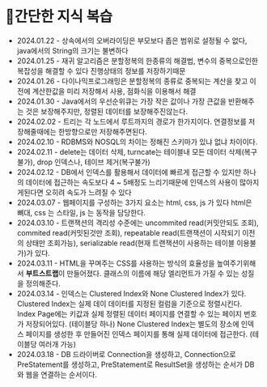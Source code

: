 # 📄간단한 지식 복습

- 2024.01.22 - 상속에서의 오버라이딩은 부모보다 좁은 범위로 설정될 수 없다, java에서의 String의 크기는 불변하다
- 2024.01.25 - 재귀 알고리즘은 분할정복의 한종류의 해결법, 변수의 중복으로인한 복잡성을 해결할 수 있다 진행상태의 정보를 저장하기때문
- 2024.01.26 - 다이나믹프로그래밍은 분할정복의 종류로 중복되는 계산을 찾고 이전에 계산한값을 미리 저장해서 사용, 점화식을 이용해서 해결
- 2024.01.30 - Java에서의 우선순위큐는 가장 작은 값이나 가장 큰값을 반환해주는 것은 보장해주지만, 정렬된 데이터를 보장해주진않는다.
- 2024.02.02 - 트리는 각 노드에서 루트까지의 경로가 한가지이다. 연결정보를 저장해줄때에는 한방향으로만 저장해주면된다.
- 2024.02.10 - RDBMS와 NOSQL의 차이는 정해진 스키마가 있냐 없냐 차이이다.
- 2024.02.11 - delete는 데이터 삭제, turncate는 테이블내 모든 데이터 삭제(복구불가), drop 인덱스나, 테이브 제거(복구불가)
- 2024.02.12 - DB에서 인덱스를 활용해서 데이터에 빠르게 접근할 수 있지만 하나의 데이터에 접근하는 속도보다 4 ~ 5배정도 느리기때문에 인덱스의 사용이 많아지게된다면 오히려 속도가 느려질 수 있다
- 2024.03.07 - 웹페이지를 구성하는 3가지 요소는 html, css, js 가 있다 html은 뼈대, css 는 스타일, js 는 동작을 담당한다.
- 2024.03.10 - 트랜잭션의 격리성 수준에는 uncommited read(커밋안되도 조회), commited read(커밋된것만 조회), repeatable read(트랜잭션이 시작되기 이전의 상태만 조회가능), serializable read(현재 트랜잭션이 사용하는 테이블 이용불가)가 있다.
- 2024.03.11 - HTML을 꾸며주는 CSS를 사용하는 방식의 효율성을 높여주기위해서 **부트스트랩**이 만들어졌다. 클래스의 이름에 해당 엘리먼트가 가질 수 있는 성질을 정의해준다.
- 2024.03.14 - 인덱스는 Clustered Index와 None Clustered Index가 있다. Clustered Index는 실제 데이 데이터를 지정된 컬럼을 기준으로 정렬시킨다. Index  Page에는 키값과 실제 정렬된 데이터 페이지를 연결할 수 있는 페이지 번호가 저장되어있다. (테이블당 하나)
  None Clustered Index는 별도의 장소에 인덱스 페이지를 생성한 후 만들어진 인덱스 페이지를 통해 실제 데이터에 접근한다. (테이블당 여러개 가능)
- 2024.03.18 - DB 드라이버로 Connection을 생성하고, Connection으로 PreStatement를 생성하고, PreStatement로 ResultSet을 생성하는 순서가 DB와 웹을 연결하는 순서이다.
